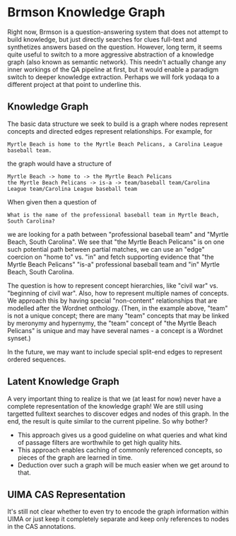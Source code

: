 Brmson Knowledge Graph
======================

Right now, Brmson is a question-answering system that does not attempt
to build knowledge, but just directly searches for clues full-text and
synthetizes answers based on the question.  However, long term, it seems quite
useful to switch to a more aggressive abstraction of a knowledge graph (also
known as semantic network).  This needn't actually change any inner workings
of the QA pipeline at first, but it would enable a paradigm switch to deeper
knowledge extraction.  Perhaps we will fork yodaqa to a different project
at that point to underline this.

Knowledge Graph
---------------

The basic data structure we seek to build is a graph where nodes represent
concepts and directed edges represent relationships.  For example, for

	Myrtle Beach is home to the Myrtle Beach Pelicans, a Carolina League baseball team.

the graph would have a structure of

	Myrtle Beach -> home to -> the Myrtle Beach Pelicans
	the Myrtle Beach Pelicans -> is-a -> team/baseball team/Carolina League team/Carolina League baseball team

When given then a question of

	What is the name of the professional baseball team in Myrtle Beach, South Carolina?

we are looking for a path between "professional baseball team" and
"Myrtle Beach, South Carolina". We see that "the Myrtle Beach Pelicans"
is on one such potential path between partial matches, we can use an "edge"
coercion on "home to" vs. "in" and fetch supporting evidence that "the Myrtle
Beach Pelicans" "is-a" professional baseball team and "in" Myrtle Beach,
South Carolina.

The question is how to represent concept hierarchies, like "civil war" vs.
"beginning of civil war".  Also, how to represent multiple names of concepts.
We approach this by having special "non-content" relationships that are
modelled after the Wordnet onthology.  (Then, in the example above, "team"
is not a unique concept; there are many "team" concepts that may be linked
by meronymy and hypernymy, the "team" concept of "the Myrtle Beach Pelicans"
is unique and may have several names - a concept is a Wordnet synset.)

In the future, we may want to include special split-end edges to represent
ordered sequences.

Latent Knowledge Graph
----------------------

A very important thing to realize is that we (at least for now) never have
a complete representation of the knowledge graph!  We are still using
targetted fulltext searches to discover edges and nodes of this graph.
In the end, the result is quite similar to the current pipeline.  So why
bother?

  * This approach gives us a good guideline on what queries and what
    kind of passage filters are worthwhile to get high quality hits.
  * This approach enables caching of commonly referenced concepts, so
    pieces of the graph are learned in time.
  * Deduction over such a graph will be much easier when we get around
    to that.

UIMA CAS Representation
-----------------------

It's still not clear whether to even try to encode the graph information
within UIMA or just keep it completely separate and keep only references
to nodes in the CAS annotations.
